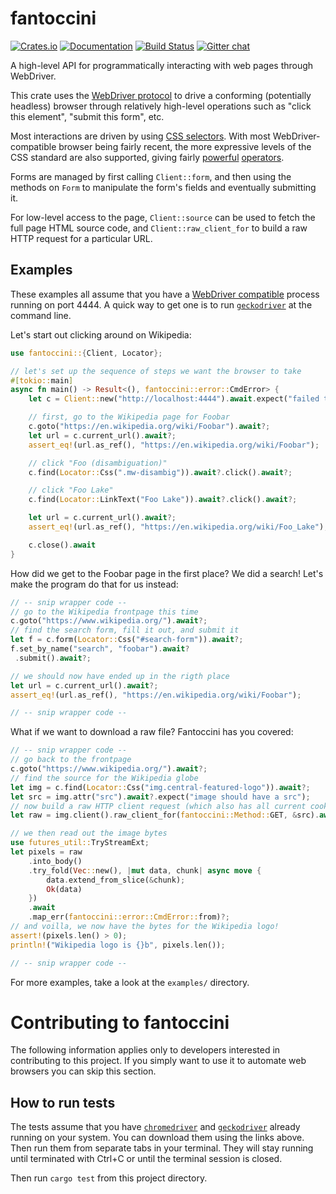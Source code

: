 # fantoccini

[![Crates.io](https://img.shields.io/crates/v/fantoccini.svg)](https://crates.io/crates/fantoccini)
[![Documentation](https://docs.rs/fantoccini/badge.svg)](https://docs.rs/fantoccini/)
[![Build Status](https://travis-ci.com/jonhoo/fantoccini.svg?branch=master)](https://travis-ci.com/jonhoo/fantoccini)
[![Gitter chat](https://badges.gitter.im/Join%20Chat.svg)](https://gitter.im/fantoccini-rs/Lobby)

A high-level API for programmatically interacting with web pages through WebDriver.

This crate uses the [WebDriver protocol] to drive a conforming (potentially headless) browser
through relatively high-level operations such as "click this element", "submit this form", etc.

Most interactions are driven by using [CSS selectors]. With most WebDriver-compatible browser
being fairly recent, the more expressive levels of the CSS standard are also supported, giving
fairly [powerful] [operators].

Forms are managed by first calling `Client::form`, and then using the methods on `Form` to
manipulate the form's fields and eventually submitting it.

For low-level access to the page, `Client::source` can be used to fetch the full page HTML
source code, and `Client::raw_client_for` to build a raw HTTP request for a particular URL.

## Examples

These examples all assume that you have a [WebDriver compatible] process running on port 4444.
A quick way to get one is to run [`geckodriver`] at the command line.

Let's start out clicking around on Wikipedia:

```rust
use fantoccini::{Client, Locator};

// let's set up the sequence of steps we want the browser to take
#[tokio::main]
async fn main() -> Result<(), fantoccini::error::CmdError> {
    let c = Client::new("http://localhost:4444").await.expect("failed to connect to WebDriver");

    // first, go to the Wikipedia page for Foobar
    c.goto("https://en.wikipedia.org/wiki/Foobar").await?;
    let url = c.current_url().await?;
    assert_eq!(url.as_ref(), "https://en.wikipedia.org/wiki/Foobar");

    // click "Foo (disambiguation)"
    c.find(Locator::Css(".mw-disambig")).await?.click().await?;

    // click "Foo Lake"
    c.find(Locator::LinkText("Foo Lake")).await?.click().await?;

    let url = c.current_url().await?;
    assert_eq!(url.as_ref(), "https://en.wikipedia.org/wiki/Foo_Lake");

    c.close().await
}
```

How did we get to the Foobar page in the first place? We did a search!
Let's make the program do that for us instead:

```rust
// -- snip wrapper code --
// go to the Wikipedia frontpage this time
c.goto("https://www.wikipedia.org/").await?;
// find the search form, fill it out, and submit it
let f = c.form(Locator::Css("#search-form")).await?;
f.set_by_name("search", "foobar").await?
 .submit().await?;

// we should now have ended up in the rigth place
let url = c.current_url().await?;
assert_eq!(url.as_ref(), "https://en.wikipedia.org/wiki/Foobar");

// -- snip wrapper code --
```

What if we want to download a raw file? Fantoccini has you covered:

```rust
// -- snip wrapper code --
// go back to the frontpage
c.goto("https://www.wikipedia.org/").await?;
// find the source for the Wikipedia globe
let img = c.find(Locator::Css("img.central-featured-logo")).await?;
let src = img.attr("src").await?.expect("image should have a src");
// now build a raw HTTP client request (which also has all current cookies)
let raw = img.client().raw_client_for(fantoccini::Method::GET, &src).await?;

// we then read out the image bytes
use futures_util::TryStreamExt;
let pixels = raw
    .into_body()
    .try_fold(Vec::new(), |mut data, chunk| async move {
        data.extend_from_slice(&chunk);
        Ok(data)
    })
    .await
    .map_err(fantoccini::error::CmdError::from)?;
// and voilla, we now have the bytes for the Wikipedia logo!
assert!(pixels.len() > 0);
println!("Wikipedia logo is {}b", pixels.len());

// -- snip wrapper code --
```

For more examples, take a look at the `examples/` directory.

# Contributing to fantoccini

The following information applies only to developers interested in contributing
to this project. If you simply want to use it to automate web browsers you can
skip this section.

## How to run tests

The tests assume that you have [`chromedriver`] and [`geckodriver`] already running on your system.
You can download them using the links above. Then run them from separate tabs in your terminal.
They will stay running until terminated with Ctrl+C or until the terminal session is closed.

Then run `cargo test` from this project directory.

[WebDriver protocol]: https://www.w3.org/TR/webdriver/
[CSS selectors]: https://developer.mozilla.org/en-US/docs/Web/CSS/CSS_Selectors
[powerful]: https://developer.mozilla.org/en-US/docs/Web/CSS/Pseudo-classes
[operators]: https://developer.mozilla.org/en-US/docs/Web/CSS/Attribute_selectors
[WebDriver compatible]: https://github.com/Fyrd/caniuse/issues/2757#issuecomment-304529217
[`geckodriver`]: https://github.com/mozilla/geckodriver
[`chromedriver`]: https://chromedriver.chromium.org/downloads
